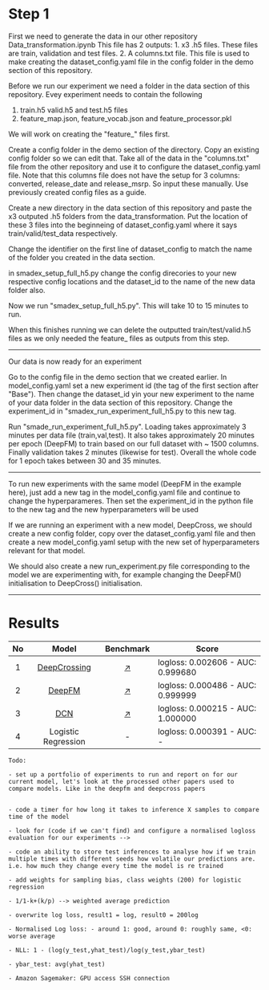 # Step 1

First we need to generate the data in our other repository Data_transformation.ipynb
This file has 2 outputs:
    1. x3 .h5 files. These files are train, validation and test files.
    2. A columns.txt file. This file is used to make creating the dataset_config.yaml file in the config folder in the demo section of this repository.

Before we run our experiment we need a folder in the data section of this repository. Evey experiment needs to contain the following
 1. train.h5 valid.h5 and test.h5 files
 2. feature_map.json, feature_vocab.json and feature_processor.pkl

We will work on creating the "feature_" files first.

Create a config folder in the demo section of the directory. 
Copy an existing config folder so we can edit that.
Take all of the data in the "columns.txt" file from the other repository and use it to configure the dataset_config.yaml file. Note that this columns file does not have the setup for 3 columns: converted, release_date and release_msrp. So input these manually. Use previously created config files as a guide.

Create a new directory in the data section of this repository and paste the x3 outputed .h5 folders from the data_transformation. Put the location of these 3 files into the beginneing of  dataset_config.yaml where it says train/valid/test_data respectively. 

Change the identifier on the first line of dataset_config to match the name of the folder you created in the data section.

in smadex_setup_full_h5.py change the config direcories to your new respective config locations and the dataset_id to the name of the new data folder also.

Now we run "smadex_setup_full_h5.py". This will take 10 to 15 minutes to run.

When this finishes running we can delete the outputted train/test/valid.h5 files as we only needed the feature_ files as outputs from this step.

_______________________
Our data is now ready for an experiment

Go to the config file in the demo section that we created earlier. In model_config.yaml set a new experiment id (the tag of the first section after "Base"). Then change the dataset_id yin your new experiment to the name of your data folder in the data section of this repository. Change the experiment_id in "smadex_run_experiment_full_h5.py to this new tag. 

Run "smade_run_experiment_full_h5.py". Loading takes approximately 3 minutes per data file (train,val,test). It also takes approximately 20 minutes per epoch (DeepFM) to train based on our full dataset with ~ 1500 columns. Finally validation takes 2 minutes (likewise for test). Overall the whole code for 1 epoch takes between 30 and 35 minutes.
_______________________

To run new experiments with the same model (DeepFM in the example here), just add a new tag in the model_config.yaml file and continue to change the hyperparameres. Then set the experiment_id in the python file to the new tag and the new hyperparameters will be used

If we are running an experiment with a new model, DeepCross, we should create a new config folder, copy over the dataset_config.yaml file and then create a new model_config.yaml setup with the new set of hyperparameters relevant for that model.

We should also create a new run_experiment.py file corresponding to the model we are experimenting with, for example changing the DeepFM() initialisation to DeepCross() initialisation.

_______________

# Results

| No | Model                                    | Benchmark                                                                                                       | Score                             |
|:--:|:----------------------------------------:|:---------------------------------------------------------------------------------------------------------------:|-----------------------------------|
| 1 | [DeepCrossing](./model_zoo/DeepCrossing) | [:arrow_upper_right:](https://github.com/openbenchmark/BARS/tree/master/ctr_prediction/benchmarks/DeepCrossing) | logloss: 0.002606 - AUC: 0.999680 |
| 2 | [DeepFM](./model_zoo/DeepFM)             | [:arrow_upper_right:](https://github.com/openbenchmark/BARS/tree/master/ctr_prediction/benchmarks/DeepFM)       | logloss: 0.000486 - AUC: 0.999999                               |
| 3 | [DCN](./model_zoo/DCN)                   | [:arrow_upper_right:](https://github.com/openbenchmark/BARS/tree/master/ctr_prediction/benchmarks/DCN)          | logloss: 0.000215 - AUC: 1.000000 |
| 4 | Logistic Regression                      |                     -                                                                                            | logloss: 0.000391 - AUC: - |


    Todo:

    - set up a portfolio of experiments to run and report on for our current model, let's look at the processed other papers used to compare models. Like in the deepfm and deepcross papers


    - code a timer for how long it takes to inference X samples to compare time of the model

    - look for (code if we can't find) and configure a normalised logloss evaluation for our experiments --> 

    - code an ability to store test inferences to analyse how if we train multiple times with different seeds how volatile our predictions are. i.e. how much they change every time the model is re trained

    - add weights for sampling bias, class weights (200) for logistic regression

    - 1/1-k+(k/p) --> weighted average prediction
    
    - overwrite log loss, result1 = log, result0 = 200log
     
    - Normalised Log loss: - around 1: good, around 0: roughly same, <0: worse average

    - NLL: 1 - (log(y_test,yhat_test)/log(y_test,ybar_test)

    - ybar_test: avg(yhat_test)

    - Amazon Sagemaker: GPU access SSH connection

